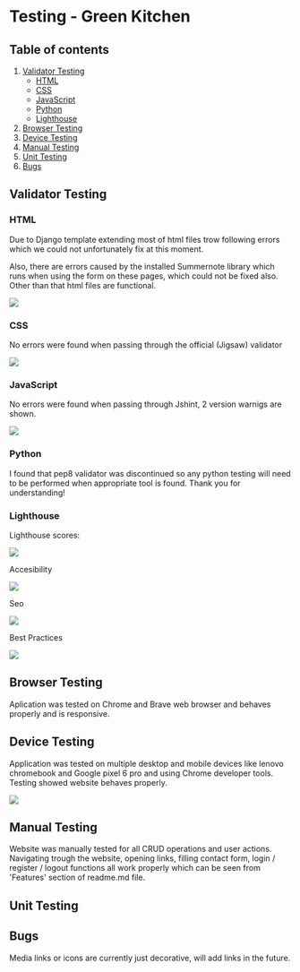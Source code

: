 # Testing - Green Kitchen

## Table of contents

1. [Validator Testing](#Validator-Testing)
    - [HTML](#HTML)
    - [CSS](#CSS)
    - [JavaScript](#JavaScript)
    - [Python](#Python)
    - [Lighthouse](#Lighthouse)
2. [Browser Testing](#Browser-Testing)
3. [Device Testing](#Device-Testing)
4. [Manual Testing](#Manual-Testing)
5. [Unit Testing](#Unit-Testing)
6. [Bugs](#Bugs)

## Validator Testing
### HTML

Due to Django template extending most of html files trow following errors which we could not unfortunately fix at this moment.

Also, there are errors caused by the installed Summernote library which runs when using the form on these pages, which could not be fixed also.
Other than that html files are functional.

![](assets/testing/html.png)

### CSS

No errors were found when passing through the official (Jigsaw) validator

![](assets/testing/css.png)

### JavaScript

No errors were found when passing through Jshint, 2 version warnigs are shown.

![](assets/testing/js.png)

### Python

I found that pep8 validator was discontinued so any python testing will need to be performed when appropriate tool is found. Thank you for understanding!

### Lighthouse

Lighthouse scores:

![](assets/testing/lighthouse1.png)

Accesibility

![](assets/testing/lighthouse2.png)

Seo

![](assets/testing/lighthouse3.png)

Best Practices

![](assets/testing/lighthouse4.png)

## Browser Testing

Aplication was tested on Chrome and Brave web browser and behaves properly and is responsive.

## Device Testing

Application was tested on multiple desktop and mobile devices like lenovo chromebook and Google pixel 6 pro and using Chrome developer tools. Testing showed website behaves properly.

![](assets/testing/mobile.png)

## Manual Testing

Website was manually tested for all CRUD operations and user actions. Navigating trough the website, opening links, filling contact form, login / register / logout functions all work properly which can be seen from 'Features' section of readme.md file.

## Unit Testing



## Bugs

Media links or icons are currently just decorative, will add links in the future.